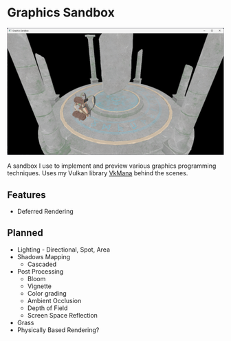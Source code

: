 # Graphics Sandbox

<img src="images/sample.png" width="600">

A sandbox I use to implement and preview various graphics programming techniques.
Uses my Vulkan library [VkMana](https://github.com/stuart6854/VkMana) behind the scenes.

## Features

- Deferred Rendering

## Planned

- Lighting - Directional, Spot, Area
- Shadows Mapping
  - Cascaded
- Post Processing
  - Bloom
  - Vignette
  - Color grading
  - Ambient Occlusion
  - Depth of Field
  - Screen Space Reflection
- Grass
- Physically Based Rendering?
